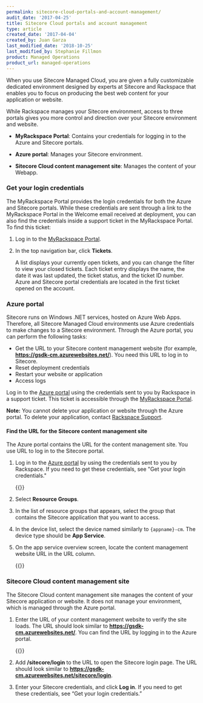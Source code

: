 ```yaml
---
permalink: sitecore-cloud-portals-and-account-management/
audit_date: '2017-04-25'
title: Sitecore Cloud portals and account management
type: article
created_date: '2017-04-04'
created_by: Juan Garza
last_modified_date: '2018-10-25'
last_modified_by: Stephanie Fillmon
product: Managed Operations
product_url: managed-operations
---
```


When you use Sitecore Managed Cloud, you are given a fully customizable dedicated environment designed by experts at Sitecore and Rackspace that enables you to focus on producing the best web content for your application or website.

While Rackspace manages your Sitecore environment, access to three portals gives you more control and direction over your Sitecore environment and website.

- **MyRackspace Portal**: Contains your credentials for logging in to the Azure and Sitecore portals.

- **Azure portal**: Manages your Sitecore environment.

- **Sitecore Cloud content management site**: Manages the content of your Webapp.

### Get your login credentials

The MyRackspace Portal provides the login credentials for both the Azure and Sitecore portals. While these credentials are sent through a link to the MyRackspace Portal in the Welcome email received at deployment, you can also find the credentials inside a support ticket in the MyRackspace Portal. To find this ticket:

1. Log in to the [MyRackspace Portal](https://login.rackspace.com/portal/).

2. In the top navigation bar, click **Tickets**.

    A list displays your currently open tickets, and you can change the filter to view your closed tickets. Each ticket entry displays the name, the date it was last updated, the ticket status, and the ticket ID number. Azure and Sitecore portal credentials are located in the first ticket opened on the account.

### Azure portal

Sitecore runs on Windows .NET services, hosted on Azure Web Apps. Therefore, all Sitecore Managed Cloud environments use Azure credentials to make changes to a Sitecore environment. Through the Azure portal, you can perform the following tasks:

- Get the URL to your Sitecore content management website (for example,  **https://gsdk-cm.azurewebsites.net/**). You need this URL to log in to Sitecore.
- Reset deployment credentials
- Restart your website or application
- Access logs

Log in to the [Azure portal](https://portal.azure.com/) using the credentials sent to you by Rackspace in a support ticket. This ticket is accessible through the [MyRackspace Portal](https://login.rackspace.com/portal/).

**Note:** You cannot delete your application or website through the Azure portal. To delete your application, contact [Rackspace Support](https://www.rackspace.com/en-us/information/contactus).

#### Find the URL for the Sitecore content management site

The Azure portal contains the URL for the content management site. You use URL  to log in to the Sitecore portal.

1. Log in to the [Azure portal](https://portal.azure.com/) by using the credentials sent to you by Rackspace. If you need to get these credentials, see "Get your login credentials."

   {{<image src="azure-login.png" alt="" title="">}}  

2. Select **Resource Groups**.

3. In the list of resource groups that appears, select the group that contains the Sitecore application that you want to access.

4. In the device list, select the device named similarly to `{appname}-cm`. The device type should be **App Service**.

5. On the app service overview screen, locate the content management website URL in the URL column.

   {{<image src="cm-azure-url.png" alt="" title="">}}  


### Sitecore Cloud content management site

The Sitecore Cloud content management site manages the content of your Sitecore application or website. It does not manage your environment, which is managed through the Azure portal.

1. Enter the URL of your content management website to verify the site loads. The URL should look similar to **https://gsdk-cm.azurewebsites.net/**. You can find the URL by logging in to the Azure portal.

   {{<image src="sitecore-login.png" alt="" title="">}}  

2. Add **/sitecore/login** to the URL to open the Sitecore login page. The URL should look similar to **https://gsdk-cm.azurewebsites.net/sitecore/login**.

3. Enter your Sitecore credentials, and click **Log in**. If you need to get these credentials, see “Get your login credentials.”
